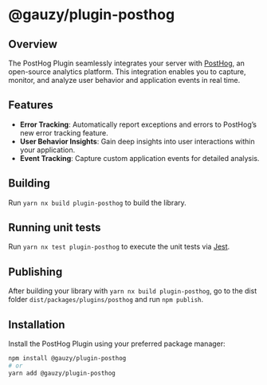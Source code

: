# @gauzy/plugin-posthog

## Overview

The PostHog Plugin seamlessly integrates your server with [PostHog](https://posthog.com), an open-source analytics platform. This integration enables you to capture, monitor, and analyze user behavior and application events in real time.

## Features

-   **Error Tracking**: Automatically report exceptions and errors to PostHog’s new error tracking feature.
-   **User Behavior Insights**: Gain deep insights into user interactions within your application.
-   **Event Tracking**: Capture custom application events for detailed analysis.

## Building

Run `yarn nx build plugin-posthog` to build the library.

## Running unit tests

Run `yarn nx test plugin-posthog` to execute the unit tests via [Jest](https://jestjs.io).

## Publishing

After building your library with `yarn nx build plugin-posthog`, go to the dist folder `dist/packages/plugins/posthog` and run `npm publish`.

## Installation

Install the PostHog Plugin using your preferred package manager:

```bash
npm install @gauzy/plugin-posthog
# or
yarn add @gauzy/plugin-posthog
```
